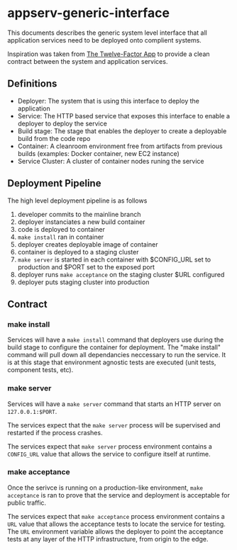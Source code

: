 # appserv-generic-interface


This documents describes the generic system level interface that all application services need to be deployed onto complient systems.

Inspiration was taken from [The Twelve-Factor App](http://12factor.net/) to provide a clean contract between the system
and application services.

## Definitions

* Deployer: The system that is using this interface to deploy the application
* Service: The HTTP based service that exposes this interface to enable a deployer to deploy the service
* Build stage: The stage that enables the deployer to create a deployable build from the code repo
* Container: A cleanroom environment free from artifacts from previous builds (examples: Docker container, new EC2 instance)
* Service Cluster: A cluster of container nodes runing the service

## Deployment Pipeline

The high level deployment pipeline is as follows

1. developer commits to the mainline branch
2. deployer instanciates a new build container
3. code is deployed to container
4. `make install` ran in container
5. deployer creates deployable image of container
6. container is deployed to a staging cluster
7. `make server` is started in each container with $CONFIG_URL set to production and $PORT set to the exposed port
8. deployer runs `make acceptance` on the staging cluster $URL configured
9. deployer puts staging cluster into production

## Contract

### make install

Services will have a `make install` command that deployers use during the build stage to configure the container for deployment.  The "make install" command will pull down all dependancies neccessary to run the service.  It is at this stage that environment agnostic tests are executed (unit tests, component tests, etc).

### make server

Services will have a `make server` command that starts an HTTP server on `127.0.0.1:$PORT`.  

The services expect that the `make server` process will be supervised and restarted if the process crashes.

The services expect that `make server` process environment contains a `CONFIG_URL` value that allows the service to configure itself at runtime.

### make acceptance

Once the serivce is running on a production-like environment, `make acceptance` is ran to prove that the service and deployment is acceptable for public traffic.

The services expect that `make acceptance` process environment contains a `URL` value that allows the acceptance tests to locate the service for testing.  The `URL` environment variable allows the deployer to point the acceptance tests at any layer of the HTTP infrastructure, from origin to the edge.


